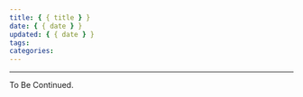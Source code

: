 ```yaml
---
title: { { title } }
date: { { date } }
updated: { { date } }
tags:
categories:
---
```


<!-- more -->

---

To Be Continued.
